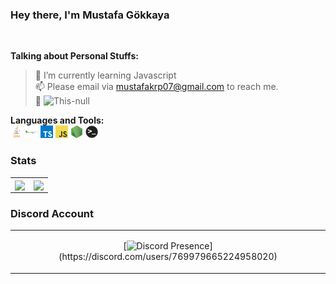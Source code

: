 ### Hey there, I'm Mustafa Gökkaya

<br>

**Talking about Personal Stuffs:**

> 🌱 I’m currently learning Javascript <br>
> 📫 Please email via mustafakrp07@gmail.com to reach me. <br>
> 🌠 <img src="https://komarev.com/ghpvc/?username=This-null&label=Visitors&color=brightgreen&style=plastic" alt="This-null"/></td>

**Languages and Tools:**  
<code><img height="20" src="https://raw.githubusercontent.com/github/explore/80688e429a7d4ef2fca1e82350fe8e3517d3494d/topics/java/java.png"></code>
<code><img height="20" src="https://raw.githubusercontent.com/github/explore/80688e429a7d4ef2fca1e82350fe8e3517d3494d/topics/mongodb/mongodb.png"></code>
<code><img height="20" src="https://raw.githubusercontent.com/github/explore/80688e429a7d4ef2fca1e82350fe8e3517d3494d/topics/typescript/typescript.png"></code>
<code><img height="20" src="https://raw.githubusercontent.com/github/explore/80688e429a7d4ef2fca1e82350fe8e3517d3494d/topics/javascript/javascript.png"></code>
<code><img height="20" src="https://raw.githubusercontent.com/github/explore/80688e429a7d4ef2fca1e82350fe8e3517d3494d/topics/nodejs/nodejs.png"></code>
<code><img height="20" src="https://raw.githubusercontent.com/github/explore/80688e429a7d4ef2fca1e82350fe8e3517d3494d/topics/terminal/terminal.png"></code>
<br>
### Stats

<table>
  <tr>
    <td align="center" style="padding=0;width=50%;">
      <img align="center" style="padding=0;" src="https://grs.quantumly.dev/api/?username=This-null&show_icons=true&title_color=4F8CC9&text_color=9f9f9f&bg_color=00000000&hide_border=true&icon_color=4F8CC9&hide_title=true&count_private=true&include_all_commits=true" />
    </td>
    <td align="center" style="padding=0;width=50%;">
      <img align="center" style="padding=0;" src="https://grs.quantumly.dev/api/top-langs/?username=This-null&layout=compact&show_icons=true&title_color=4F8CC9&text_color=9f9f9f&bg_color=00000000&hide_border=true&icon_color=00000000&count_private=true&extra=redleague/hookgg,discord-bot-template,node-weeby;tuneorg/spotify" />
    </td>
  </tr>
</table>


### Discord Account
<table>
  <tr>
<td align="center" style="padding=0;width=50%;">
  
[![Discord Presence](https://lanyard-profile-readme.vercel.app/api/769979665224958020?hideDiscrim=true&idleMessage=Probably%20doing%20something%20else...)](https://discord.com/users/769979665224958020)

</table>
   

